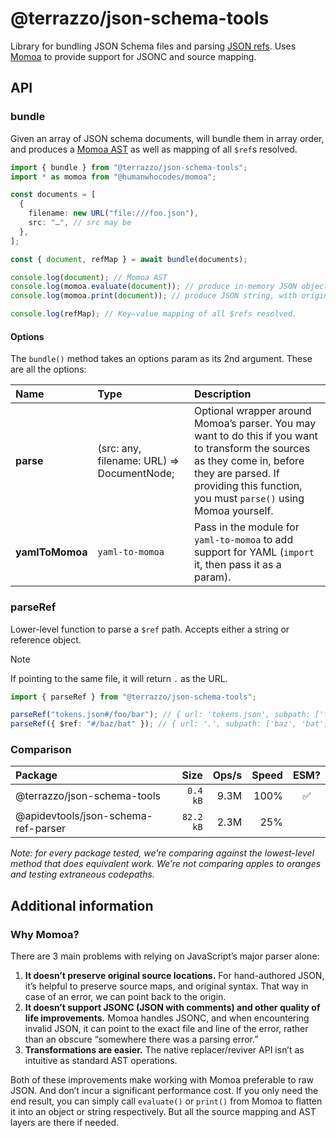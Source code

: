 # @terrazzo/json-schema-tools

Library for bundling JSON Schema files and parsing [JSON refs](https://datatracker.ietf.org/doc/html/rfc6901). Uses [Momoa](https://github.com/humanwhocodes/momoa) to provide support for JSONC and source mapping.

## API

### bundle

Given an array of JSON schema documents, will bundle them in array order, and produces a [Momoa AST](https://github.com/humanwhocodes/momoa) as well as mapping of all `$ref`s resolved.

```ts
import { bundle } from "@terrazzo/json-schema-tools";
import * as momoa from "@humanwhocodes/momoa";

const documents = [
  {
    filename: new URL("file:///foo.json"),
    src: "…", // src may be
  },
];

const { document, refMap } = await bundle(documents);

console.log(document); // Momoa AST
console.log(momoa.evaluate(document)); // produce in-memory JSON object
console.log(momoa.print(document)); // produce JSON string, with original indentation and everything preserved

console.log(refMap); // Key–value mapping of all $refs resolved.
```

#### Options

The `bundle()` method takes an options param as its 2nd argument. These are all the options:

| Name            | Type                                       | Description                                                                                                                                                                                                        |
| :-------------- | :----------------------------------------- | :----------------------------------------------------------------------------------------------------------------------------------------------------------------------------------------------------------------- |
| **parse**       | (src: any, filename: URL) => DocumentNode; | Optional wrapper around Momoa’s parser. You may want to do this if you want to transform the sources as they come in, before they are parsed. If providing this function, you must `parse()` using Momoa yourself. |
| **yamlToMomoa** | `yaml-to-momoa`                            | Pass in the module for `yaml-to-momoa` to add support for YAML (`import` it, then pass it as a param).                                                                                                             |

### parseRef

Lower-level function to parse a `$ref` path. Accepts either a string or reference object.

> [!NOTE]
> If pointing to the same file, it will return `.` as the URL.

```ts
import { parseRef } from "@terrazzo/json-schema-tools";

parseRef("tokens.json#/foo/bar"); // { url: 'tokens.json', subpath: ['foo', 'bar'] }
parseRef({ $ref: "#/baz/bat" }); // { url: '.', subpath: ['baz', 'bat'] }
```

### Comparison

| Package                             |      Size | Ops/s | Speed | ESM? |
| :---------------------------------- | --------: | ----: | ----: | :--: |
| @terrazzo/json-schema-tools         |  `0.4 kB` |  9.3M |  100% |  ✅  |
| @apidevtools/json-schema-ref-parser | `82.2 kB` |  2.3M |   25% |      |

_Note: for every package tested, we’re comparing against the lowest-level method that does equivalent work. We’re not comparing apples to oranges and testing extraneous codepaths._

## Additional information

### Why Momoa?

There are 3 main problems with relying on JavaScript’s major parser alone:

1. **It doesn’t preserve original source locations.** For hand-authored JSON, it’s helpful to preserve source maps, and original syntax. That way in case of an error, we can point back to the origin.
2. **It doesn’t support JSONC (JSON with comments) and other quality of life improvements.** Momoa handles JSONC, and when encountering invalid JSON, it can point to the exact file and line of the error, rather than an obscure “somewhere there was a parsing error.”
3. **Transformations are easier.** The native replacer/reviver API isn’t as intuitive as standard AST operations.

Both of these improvements make working with Momoa preferable to raw JSON. And don’t incur a significant performance cost. If you only need the end result, you can simply call `evaluate()` or `print()` from Momoa to flatten it into an object or string respectively. But all the source mapping and AST layers are there if needed.
